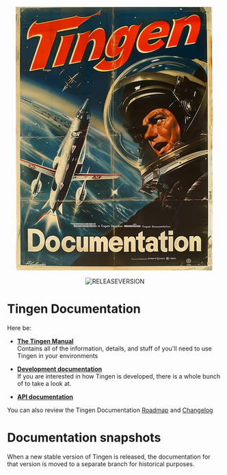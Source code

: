 <!-- u240925 -->

<div align="center">

  ![logo](./.github/Images/Logos/TingenDocumentation-464x616.png)

  ![RELEASEVERSION](https://img.shields.io/badge/release-24.10-seagreen?style=flat-square)

</div>

# Tingen Documentation

Here be:

* **[The Tingen Manual](https://github.com/spectrum-health-systems/Tingen-Documentation/blob/main/Manual/Tingen-Manual.md)**  
  Contains all of the information, details, and stuff of you'll need to use Tingen in your environments

* **[Development documentation](https://github.com/spectrum-health-systems/Tingen-Documentation/blob/main/Development)**  
  If you are interested in how Tingen is developed, there is a whole bunch of  to take a look at.

* **[API documentation](https://github.com/spectrum-health-systems/Tingen-Documentation/blob/main/docs/README.md)**

You can also review the Tingen Documentation [Roadmap](https://github.com/orgs/spectrum-health-systems/projects/50/views/3) and [Changelog](https://github.com/orgs/spectrum-health-systems/projects/50/views/4?groupedBy%5BcolumnId%5D=141162087&filterQuery=status%3ACompleted)

# Documentation snapshots

When a new stable version of Tingen is released, the documentation for that version is moved to a separate branch for historical purposes.
